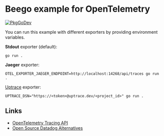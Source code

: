 # Beego example for OpenTelemetry

[![PkgGoDev](https://pkg.go.dev/badge/go.opentelemetry.io/contrib/instrumentation/github.com/astaxie/beego/otelbeego)](https://pkg.go.dev/go.opentelemetry.io/contrib/instrumentation/github.com/astaxie/beego/otelbeego)

You can run this example with different exporters by providing environment variables.

**Stdout** exporter (default):

```shell
go run .
```

**Jaeger** exporter:

```shell
OTEL_EXPORTER_JAEGER_ENDPOINT=http://localhost:14268/api/traces go run .
```

[Uptrace](https://github.com/uptrace/uptrace/) exporter:

```shell
UPTRACE_DSN="https://<token>@uptrace.dev/<project_id>" go run .
```

## Links

- [OpenTelemetry Tracing API](https://uptrace.dev/opentelemetry/go-tracing.html)
- [Open Source Datadog Alternatives](https://uptrace.dev/blog/open-source-datadog-alternatives.html)
